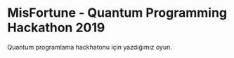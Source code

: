 # MisFortune - Quantum Programming Hackathon 2019 

Quantum programlama hackhatonu için yazdığımız oyun.
